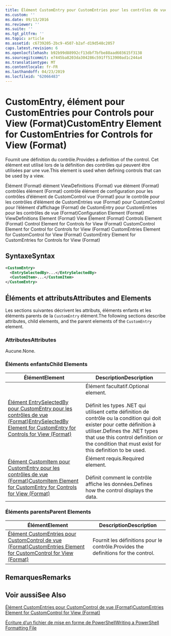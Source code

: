 ```yaml
---
title: Élément CustomEntry pour CustomEntries pour les contrôles de vue (Format) | Microsoft Docs
ms.custom: ''
ms.date: 09/13/2016
ms.reviewer: ''
ms.suite: ''
ms.tgt_pltfrm: ''
ms.topic: article
ms.assetid: c6739205-2bc9-4507-b2af-d19d548c2057
caps.latest.revision: 6
ms.openlocfilehash: b92b99d88992cf13dbf7bfbe88aad603615f3138
ms.sourcegitcommit: e7445ba8203da304286c591ff513900ad1c244a4
ms.translationtype: MT
ms.contentlocale: fr-FR
ms.lasthandoff: 04/23/2019
ms.locfileid: "62066483"
---
```

# <a name="customentry-element-for-customentries-for-controls-for-view-format"></a><span data-ttu-id="af8a3-102">CustomEntry, élément pour CustomEntries pour Controls pour View (Format)</span><span class="sxs-lookup"><span data-stu-id="af8a3-102">CustomEntry Element for CustomEntries for Controls for View (Format)</span></span>

<span data-ttu-id="af8a3-103">Fournit une définition du contrôle.</span><span class="sxs-lookup"><span data-stu-id="af8a3-103">Provides a definition of the control.</span></span> <span data-ttu-id="af8a3-104">Cet élément est utilisé lors de la définition des contrôles qui peuvent être utilisées par une vue.</span><span class="sxs-lookup"><span data-stu-id="af8a3-104">This element is used when defining controls that can be used by a view.</span></span>

<span data-ttu-id="af8a3-105">Élément (Format) élément ViewDefinitions (Format) vue élément (Format) contrôles élément (Format) contrôle élément de configuration pour les contrôles d’élément de CustomControl vue (Format) pour le contrôle pour les contrôles d’élément de CustomEntries vue (Format) pour CustomControl pour l’élément d’affichage (Format) de CustomEntry pour CustomEntries pour les contrôles de vue (Format)</span><span class="sxs-lookup"><span data-stu-id="af8a3-105">Configuration Element (Format) ViewDefinitions Element (Format) View Element (Format) Controls Element (Format) Control Element for Controls for View (Format) CustomControl Element for Control for Controls for View (Format) CustomEntries Element for CustomControl for View (Format) CustomEntry Element for CustomEntries for Controls for View (Format)</span></span>

## <a name="syntax"></a><span data-ttu-id="af8a3-106">Syntaxe</span><span class="sxs-lookup"><span data-stu-id="af8a3-106">Syntax</span></span>

```xml
<CustomEntry>
  <EntrySelectedBy>...</EntrySelectedBy>
  <CustomItem>...</CustomItem>
</CustomEntry>
```

## <a name="attributes-and-elements"></a><span data-ttu-id="af8a3-107">Éléments et attributs</span><span class="sxs-lookup"><span data-stu-id="af8a3-107">Attributes and Elements</span></span>

<span data-ttu-id="af8a3-108">Les sections suivantes décrivent les attributs, éléments enfants et les éléments parents de la `CustomEntry` élément.</span><span class="sxs-lookup"><span data-stu-id="af8a3-108">The following sections describe attributes, child elements, and the parent elements of the `CustomEntry` element.</span></span>

### <a name="attributes"></a><span data-ttu-id="af8a3-109">Attributes</span><span class="sxs-lookup"><span data-stu-id="af8a3-109">Attributes</span></span>

<span data-ttu-id="af8a3-110">Aucune.</span><span class="sxs-lookup"><span data-stu-id="af8a3-110">None.</span></span>

### <a name="child-elements"></a><span data-ttu-id="af8a3-111">Éléments enfants</span><span class="sxs-lookup"><span data-stu-id="af8a3-111">Child Elements</span></span>

|<span data-ttu-id="af8a3-112">Élément</span><span class="sxs-lookup"><span data-stu-id="af8a3-112">Element</span></span>|<span data-ttu-id="af8a3-113">Description</span><span class="sxs-lookup"><span data-stu-id="af8a3-113">Description</span></span>|
|-------------|-----------------|
|[<span data-ttu-id="af8a3-114">Élément EntrySelectedBy pour CustomEntry pour les contrôles de vue (Format)</span><span class="sxs-lookup"><span data-stu-id="af8a3-114">EntrySelectedBy Element for CustomEntry for Controls for View (Format)</span></span>](./entryselectedby-element-for-customentry-for-controls-for-view-format.md)|<span data-ttu-id="af8a3-115">Élément facultatif.</span><span class="sxs-lookup"><span data-stu-id="af8a3-115">Optional element.</span></span><br /><br /> <span data-ttu-id="af8a3-116">Définit les types .NET qui utilisent cette définition de contrôle ou la condition qui doit exister pour cette définition à utiliser.</span><span class="sxs-lookup"><span data-stu-id="af8a3-116">Defines the .NET types that use this control definition or the condition that must exist for this definition to be used.</span></span>|
|[<span data-ttu-id="af8a3-117">Élément CustomItem pour CustomEntry pour les contrôles de vue (Format)</span><span class="sxs-lookup"><span data-stu-id="af8a3-117">CustomItem Element for CustomEntry for Controls for View (Format)</span></span>](./customitem-element-for-customentry-for-controls-for-view-format.md)|<span data-ttu-id="af8a3-118">Élément requis.</span><span class="sxs-lookup"><span data-stu-id="af8a3-118">Required element.</span></span><br /><br /> <span data-ttu-id="af8a3-119">Définit comment le contrôle affiche les données.</span><span class="sxs-lookup"><span data-stu-id="af8a3-119">Defines how the control displays the data.</span></span>|

### <a name="parent-elements"></a><span data-ttu-id="af8a3-120">Éléments parents</span><span class="sxs-lookup"><span data-stu-id="af8a3-120">Parent Elements</span></span>

|<span data-ttu-id="af8a3-121">Élément</span><span class="sxs-lookup"><span data-stu-id="af8a3-121">Element</span></span>|<span data-ttu-id="af8a3-122">Description</span><span class="sxs-lookup"><span data-stu-id="af8a3-122">Description</span></span>|
|-------------|-----------------|
|[<span data-ttu-id="af8a3-123">Élément CustomEntries pour CustomControl de vue (Format)</span><span class="sxs-lookup"><span data-stu-id="af8a3-123">CustomEntries Element for CustomControl for View (Format)</span></span>](./customentries-element-for-customcontrol-for-view-format.md)|<span data-ttu-id="af8a3-124">Fournit les définitions pour le contrôle.</span><span class="sxs-lookup"><span data-stu-id="af8a3-124">Provides the definitions for the control.</span></span>|

## <a name="remarks"></a><span data-ttu-id="af8a3-125">Remarques</span><span class="sxs-lookup"><span data-stu-id="af8a3-125">Remarks</span></span>

## <a name="see-also"></a><span data-ttu-id="af8a3-126">Voir aussi</span><span class="sxs-lookup"><span data-stu-id="af8a3-126">See Also</span></span>

[<span data-ttu-id="af8a3-127">Élément CustomEntries pour CustomControl de vue (Format)</span><span class="sxs-lookup"><span data-stu-id="af8a3-127">CustomEntries Element for CustomControl for View (Format)</span></span>](./customentries-element-for-customcontrol-for-view-format.md)

[<span data-ttu-id="af8a3-128">Écriture d’un fichier de mise en forme de PowerShell</span><span class="sxs-lookup"><span data-stu-id="af8a3-128">Writing a PowerShell Formatting File</span></span>](./writing-a-powershell-formatting-file.md)
